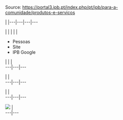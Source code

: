 Source: https://portal3.ipb.pt/index.php/pt/ipb/para-a-comunidade/produtos-e-servicos

| |---|---|---|---  
  
  

  

  
  
  
  
  
  
  
  
  
  
  
  
  
  
|   | |  | | 

  * Pessoas
  * Site
  * IPB Google

| | |   
---|---|---  
  
| |   
---|---|---  
  
| |   
---|---|---  
  
  
![](/images/ipb/emconstrucao.jpg) |   
---|---  
  
